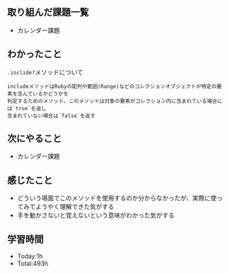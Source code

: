## 取り組んだ課題一覧
- カレンダー課題

## わかったこと
`.inclide?`メソッドについて
```
includeメソッドはRubyの配列や範囲(Range)などのコレクションオブジェクトが特定の要素を含んでいるかどうかを
判定するためのメソッド。このメソッドは対象の要素がコレクション内に含まれている場合には`true`を返し
含まれていない場合は`false`を返す
```

## 次にやること
- カレンダー課題

## 感じたこと
- どういう場面でこのメソッドを使用するのか分からなかったが、実際に使ってみてようやく理解できた気がする
- 手を動かさないと覚えないという意味がわかった気がする
  
## 学習時間
- Today:1h
- Total:493h
 
